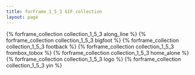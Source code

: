 ```yaml
---
title: forFrame_1_5_3 GIF collection
layout: page
---
```


{% forframe_collection collection_1_5_3 along_line %}
{% forframe_collection collection_1_5_3 bigfoot %}
{% forframe_collection collection_1_5_3 footback %}
{% forframe_collection collection_1_5_3 frombox_tobox %}
{% forframe_collection collection_1_5_3 home_alone %}
{% forframe_collection collection_1_5_3 logo %}
{% forframe_collection collection_1_5_3 yin %}